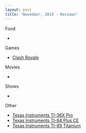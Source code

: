 ```yaml
---
layout: post
title: "November, 2019 - Reviews"
---
```


Food

  - 
  
Games

  - [Clash Royale](https://karlcxu.github.io/KarlChoiReviews/2016/01/04/ClashRoyale.html)
  
Movies

  - 
  
Shows

  - 
  
Other

  - [Texas Instruments TI-36X Pro](https://karlcxu.github.io/KarlChoiReviews/2011/05/16/TI36XPro.html)
  - [Texas Instruments TI-84 Plus CE](https://karlcxu.github.io/KarlChoiReviews/2015/01/27/TI84PlusCE.html)
  - [Texas Instruments TI-89 Titanium](https://karlcxu.github.io/KarlChoiReviews/2007/07/01/TI89Titanium.html)
